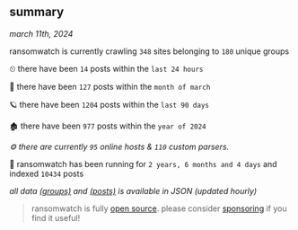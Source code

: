 
## summary
_march 11th, 2024_

ransomwatch is currently crawling `348` sites belonging to `180` unique groups

⏲ there have been `14` posts within the `last 24 hours`

🦈 there have been `127` posts within the `month of march`

🪐 there have been `1204` posts within the `last 90 days`

🏚 there have been `977` posts within the `year of 2024`

_⚙️ there are currently `95` online hosts & `110` custom parsers._

🦕 ransomwatch has been running for `2 years, 6 months and 4 days` and indexed `10434` posts

_all data  [(groups)](http://ransomwhat.telemetry.ltd/groups) and [(posts)](http://ransomwhat.telemetry.ltd/posts) is available in JSON (updated hourly)_

> ransomwatch is fully [open source](https://github.com/joshhighet/ransomwatch#ransomwatch--). please consider [sponsoring](https://github.com/sponsors/joshhighet) if you find it useful!
